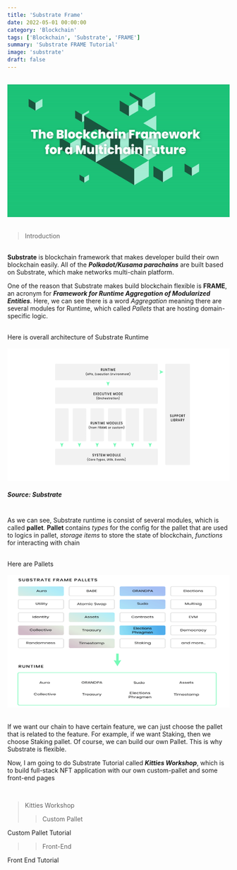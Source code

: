```yaml
---
title: 'Substrate Frame'
date: 2022-05-01 00:00:00
category: 'Blockchain'
tags: ['Blockchain', 'Substrate', 'FRAME']
summary: 'Substrate FRAME Tutorial'
image: 'substrate'
draft: false
---
```


<br /><img src="./images/substrate.gif" width="600" height="300">
<br /><br />

> Introduction

<br/> **Substrate** is blockchain framework that makes developer build their own blockchain easily. All of the **_Polkadot/Kusama parachains_** are built based on Substrate, which make networks multi-chain platform.

One of the reason that Substrate makes build blockchain flexible is **FRAME**, an acronym for **_Framework for Runtime Aggregation of Modularized Entities_**. Here, we can see there is a word _Aggregation_ meaning there are several modules for Runtime, which called _Pallets_ that are hosting domain-specific logic.

<br />Here is overall architecture of Substrate Runtime<br />
<br /><img src="./images/runtime_architecture.png" width="600" height="300">

##### Source: Substrate

<br /> As we can see, Substrate runtime is consist of several modules, which is called **pallet**. **Pallet** contains _types_ for the config for the pallet that are used to logics in pallet, _storage items_ to store the state of blockchain, _functions_ for interacting with chain

<br />Here are Pallets <br />
<br /><img src="./images/pallet.png" width="600" height="300">

<br /> If we want our chain to have certain feature, we can just choose the pallet that is related to the feature. For example, if we want Staking, then we choose Staking pallet. Of course, we can build our own Pallet. This is why Substrate is flexible.

Now, I am going to do Substrate Tutorial called **_Kitties Workshop_**, which is to build full-stack NFT application with our own custom-pallet and some front-end pages

<br />

> Kitties Workshop
>
> > Custom Pallet

Custom Pallet Tutorial

> > Front-End

Front End Tutorial
